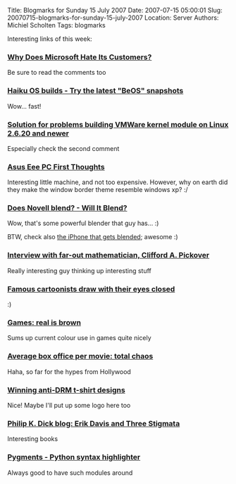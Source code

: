 Title: Blogmarks for Sunday 15 July 2007
Date: 2007-07-15 05:00:01
Slug: 20070715-blogmarks-for-sunday-15-july-2007
Location: Server
Authors: Michiel Scholten
Tags: blogmarks

<p>Interesting links of this week:</p>
<h3><a href="http://www.huffingtonpost.com/margaret-heffernan-/why-does-microsoft-hate-i_b_52992.html">Why Does Microsoft Hate Its Customers?</a></h3>
<p>Be sure to read the comments too</p>
<h3><a href="http://www.haikuhost.com/">Haiku OS builds - Try the latest "BeOS" snapshots</a></h3>
<p>Wow... fast!</p>
<h3><a href="http://www.vmware.com/community/thread.jspa?threadID=65982&amp;tstart=30">Solution for problems building VMWare kernel module on Linux 2.6.20 and newer</a></h3>
<p>Especially check the second comment</p>
<h3><a href="http://www.brighthand.com/default.asp?newsID=13177">Asus Eee PC First Thoughts</a></h3>
<p>Interesting little machine, and not too expensive. However, why on earth did they make the window border theme resemble windows xp? :/</p>
<h3><a href="http://www.willitblend.com/videos.aspx?type=unsafe&amp;video=novell">Does Novell blend? - Will It Blend?</a></h3>
<p>Wow, that's some powerful blender that guy has... :)</p>
<p>BTW, check also <a href="http://www.willitblend.com/videos.aspx?type=unsafe&amp;video=iphone">the iPhone that gets blended</a>; awesome :)</p>
<h3><a href="http://www.boingboing.net/2007/07/10/interview_with_farou.html">Interview with far-out mathematician, Clifford A. Pickover</a></h3>
<p>Really interesting guy thinking up interesting stuff</p>
<h3><a href="http://www.boingboing.net/2007/07/10/famous_cartoonists_d.html">Famous cartoonists draw with their eyes closed</a></h3>
<p>:)</p>
<h3><a href="http://www.vgcats.com/comics/?strip_id=224">Games: real is brown</a></h3>
<p>Sums up current colour use in games quite nicely</p>
<h3><a href="http://www.boingboing.net/2007/07/10/average_box_office_p.html">Average box office per movie: total chaos</a></h3>
<p>Haha, so far for the hypes from Hollywood</p>
<h3><a href="http://www.boingboing.net/2007/07/10/winning_antidrm_tshi.html">Winning anti-DRM t-shirt designs</a></h3>
<p>Nice! Maybe I'll put up some logo here too</p>
<h3><a href="http://www.boingboing.net/2007/07/10/philip_k_dick_blog_e.html">Philip K. Dick blog: Erik Davis and Three Stigmata</a></h3>
<p>Interesting books</p>
<h3><a href="http://pygments.org/">Pygments - Python syntax highlighter</a></h3>
<p>Always good to have such modules around</p>
